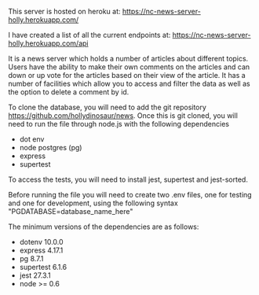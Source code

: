 This server is hosted on heroku at: https://nc-news-server-holly.herokuapp.com/

I have created a list of all the current endpoints at: https://nc-news-server-holly.herokuapp.com/api

It is a news server which holds a number of articles about different topics. Users have the ability to make their own comments on the articles and can down or up vote for the articles based on their view of the article.
It has a number of facilities which allow you to access and filter the data as well as the option to delete a comment by id.

To clone the database, you will need to add the git repository https://github.com/hollydinosaur/news. Once this is git cloned, you will need to run the file through node.js with the following dependencies

- dot env
- node postgres (pg)
- express
- supertest

To access the tests, you will need to install jest, supertest and jest-sorted.

Before running the file you will need to create two .env files, one for testing and one for development, using the following syntax "PGDATABASE=database_name_here"

The minimum versions of the dependencies are as follows:

- dotenv 10.0.0
- express 4.17.1
- pg 8.7.1
- supertest 6.1.6
- jest 27.3.1
- node >= 0.6
